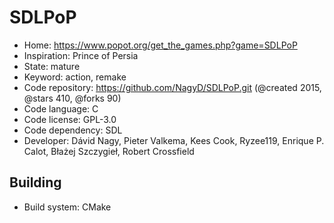 # SDLPoP

- Home: https://www.popot.org/get_the_games.php?game=SDLPoP
- Inspiration: Prince of Persia
- State: mature
- Keyword: action, remake
- Code repository: https://github.com/NagyD/SDLPoP.git (@created 2015, @stars 410, @forks 90)
- Code language: C
- Code license: GPL-3.0
- Code dependency: SDL
- Developer: Dávid Nagy, Pieter Valkema, Kees Cook, Ryzee119, Enrique P. Calot, Błażej Szczygieł, Robert Crossfield

## Building

- Build system: CMake
